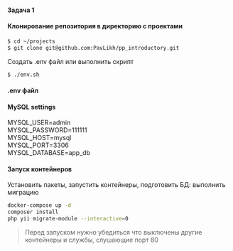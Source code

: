 
#### Задача 1

#### Клонирование репозитория в директорию с проектами

```bash
$ cd ~/projects
$ git clone git@github.com:PavLikh/pp_introductory.git
```

Создать .env файл или выполнить скрипт 

```bash
$ ./env.sh

```

####  .env файл

#### MySQL settings
MYSQL_USER=admin \
MYSQL_PASSWORD=111111 \
MYSQL_HOST=mysql \
MYSQL_PORT=3306 \
MYSQL_DATABASE=app_db

#### Запуск контейнеров
Установить пакеты,
запустить контейнеры,
подготовить БД:
выполнить миграцию

```bash
docker-compose up -d
composer install
php yii migrate-module --interactive=0

```

> Перед запуском нужно убедиться что выключены другие контейнеры и службы, слушающие порт 80
